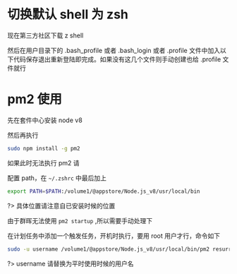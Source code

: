 # 切换默认 shell 为 zsh

现在第三方社区下载 z shell

然后在用户目录下的 .bash_profile 或者 .bash_login 或者 .profile 文件中加入以下代码保存退出重新登陆即完成。如果没有这几个文件则手动创建也给 .profile 文件就行

# pm2 使用

先在套件中心安装 node v8

然后再执行

``` bash
sudo npm install -g pm2
```

如果此时无法执行 pm2 请

配置 path，在 `~/.zshrc` 中最后加上

``` bash
export PATH=$PATH:/volume1/@appstore/Node.js_v8/usr/local/bin
```

?> 具体位置请注意自已安装时候的位置


由于群晖无法使用 `pm2 startup` ,所以需要手动处理下

在计划任务中添加一个触发任务，开机时执行，要用 root 用户才行，命令如下

``` bash
sudo -u username /volume1/@appstore/Node.js_v8/usr/local/bin/pm2 resurrect
```

?> username 请替换为平时使用时候的用户名